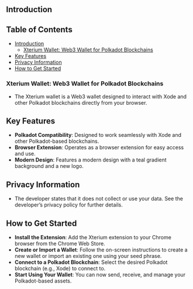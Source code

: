 ## Introduction 

## Table of Contents
- [Introduction](#introduction)
  - [Xterium Wallet: Web3 Wallet for Polkadot Blockchains](#xterium-wallet-web3-wallet-for-polkadot-blockchains)
- [Key Features](#key-features)
- [Privacy Information](#privacy-information)
- [How to Get Started](#how-to-get-started)

### Xterium Wallet: Web3 Wallet for Polkadot Blockchains

- The Xterium wallet is a Web3 wallet designed to interact with Xode and other Polkadot
  blockchains directly from your browser.

## Key Features

 - **Polkadot Compatibility**: Designed to work seamlessly with Xode and other Polkadot-based blockchains.
 - **Browser Extension**: Operates as a browser extension for easy access and use.
 - **Modern Design**: Features a modern design with a teal gradient background and a new logo.

 ## Privacy Information

 - The developer states that it does not collect or use your data.
   See the developer’s privacy policy for further details.

 ## How to Get Started
 - **Install the Extension**: Add the Xterium extension to your Chrome browser from the Chrome Web Store.
 - **Create or Import a Wallet**: Follow the on-screen instructions to create a new wallet or import an existing one using your seed phrase.   
 - **Connect to a Polkadot Blockchain**: Select the desired Polkadot blockchain (e.g., Xode) to connect to.
 - **Start Using Your Wallet**: You can now send, receive, and manage your Polkadot-based assets.